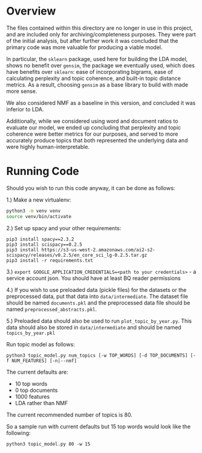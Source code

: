 # Overview

The files contained within this directory are no longer in use in this
project, and are included only for archiving/completeness purposes.
They were part of the initial analysis, but after further work it was
concluded that the primary code was more valuable for producing a viable
model.

In particular, the `sklearn` package, used here for building the LDA model,
shows no benefit over `gensim`, the package we eventually used, which
does have benefits over `sklearn`: ease of incorporating bigrams, ease of
calculating perplexity and topic coherence, and built-in topic distance metrics.
As a result, choosing `gensim` as a base library to build with made more sense.

We also considered NMF as a baseline in this version, and concluded it was inferior to LDA.

Additionally, while we considered using word and document ratios to evaluate
our model, we ended up concluding that perplexity and topic coherence were better
metrics for our purposes, and served to more accurately produce topics
that both represented the underlying data and were highly human-interpretable.

# Running Code

Should you wish to run this code anyway, it can be done as follows:

1.) Make a new virtualenv:
 
 ```bash
python3 -m venv venv
source venv/bin/activate
```

2.) Set up spacy and your other requirements:

```
pip3 install spacy==2.3.2
pip3 install scispacy==0.2.5
pip3 install https://s3-us-west-2.amazonaws.com/ai2-s2-scispacy/releases/v0.2.5/en_core_sci_lg-0.2.5.tar.gz
pip3 install -r requirements.txt
```

3.) `export GOOGLE_APPLICATION_CREDENTIALS=<path to your credentials>` - a service account json.
You should have at least BQ reader permissions

4.) If you wish to use preloaded data (pickle files) for the datasets
or the preprocessed data, put that data into `data/intermediate`. The dataset file
should be named `documents.pkl` and the preprocessed data file should be
named `preprocessed_abstracts.pkl`.

5.) Preloaded data should also be used to run `plot_topic_by_year.py`. This data should
also be stored in `data/intermediate` and should be named `topics_by_year.pkl`

Run topic model as follows:

`python3 topic_model.py num_topics [-w TOP_WORDS] [-d TOP_DOCUMENTS] [-f NUM_FEATURES] [-n|--nmf]`

The current defaults are:
- 10 top words
- 0 top documents
- 1000 features
- LDA rather than NMF

The current recommended number of topics is 80.

So a sample run with current defaults but 15 top words would look like the following:

`python3 topic_model.py 80 -w 15`